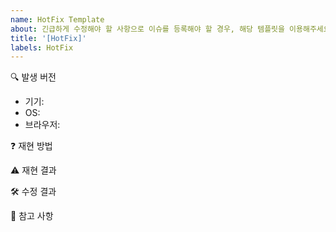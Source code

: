 ```yaml
---
name: HotFix Template
about: 긴급하게 수정해야 할 사항으로 이슈를 등록해야 할 경우, 해당 템플릿을 이용해주세요.
title: '[HotFix]'
labels: HotFix
---
```


🔍 발생 버전

- 기기: <!-- 데스크탑과 모바일 중에 문제 어디서 발견했는지 작성해주세요.  -->
- OS: <!-- 문제가 발견된 기기의 OS가 iOS, Window, Android 중에 어떤 것인지 기입해주세요.  -->
- 브라우저: <!-- 문제가 발견된 브라우저가 Chrome, 삼성, Firefox, Safari 등 어떤 브라우저에서 발견된 건지 기입해주세요.  -->

❓ 재현 방법

<!-- 어떤 방법을 통해서 재현이 되었는지 상세하게 서술해주세요. -->
<!-- 앞에 숫자를 붙여서 단계별로 설명해주시면 더 좋습니다.   -->

⚠️ 재현 결과

<!-- 재현 결과, 어떤 문제가 발생했는지 기입해주세요.  -->

🛠️ 수정 결과

<!--해당 문제를 수정 시, 어떤 결과가 나타나야 하는지 기입해주세요.  -->

🔖 참고 사항

<!-- 해당 사항은 선택입니다. -->
<!-- 문 수정과 관련하여 참고해야 할 사항이 있다면 기입해주세요. -->
